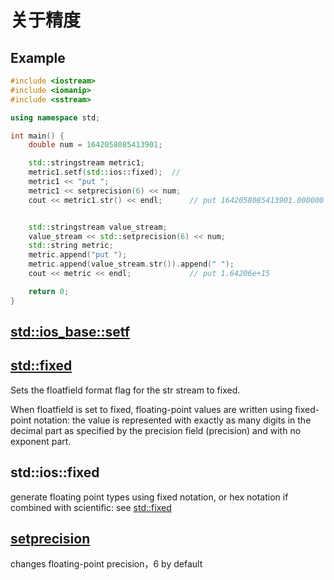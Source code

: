 # 关于精度

## Example 

```cpp
#include <iostream>
#include <iomanip>
#include <sstream>

using namespace std;

int main() {
    double num = 1642058085413901;

    std::stringstream metric1;
    metric1.setf(std::ios::fixed);  // 
    metric1 << "put ";
    metric1 << setprecision(6) << num;
    cout << metric1.str() << endl;      // put 1642058085413901.000000


    std::stringstream value_stream;
    value_stream << std::setprecision(6) << num;
    std::string metric;
    metric.append("put ");
    metric.append(value_stream.str()).append(" ");
    cout << metric << endl;             // put 1.64206e+15 

    return 0;
}

```

## [std::ios_base::setf](https://en.cppreference.com/w/cpp/io/ios_base/setf)

## [std::fixed](https://www.cplusplus.com/reference/ios/fixed/)

Sets the floatfield format flag for the str stream to fixed.

When floatfield is set to fixed, floating-point values are written using fixed-point notation: the value is represented with exactly as many digits in the decimal part as specified by the precision field (precision) and with no exponent part.

## std::ios::fixed

generate floating point types using fixed notation, or hex notation if combined with scientific: see [std::fixed](https://en.cppreference.com/w/cpp/io/manip/fixed)

## [setprecision](https://en.cppreference.com/w/cpp/io/manip/setprecision)

changes floating-point precision，6 by default
